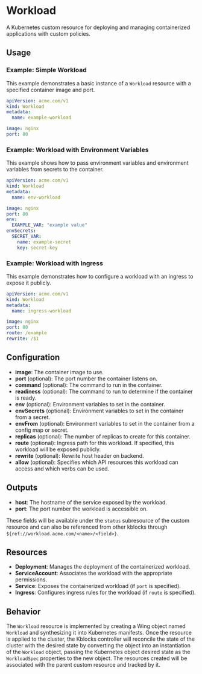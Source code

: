 # Workload

A Kubernetes custom resource for deploying and managing containerized applications with custom policies.

## Usage

### Example: Simple Workload

This example demonstrates a basic instance of a `Workload` resource with a specified container image and port.

```yaml
apiVersion: acme.com/v1
kind: Workload
metadata:
  name: example-workload

image: nginx
port: 80
```

### Example: Workload with Environment Variables

This example shows how to pass environment variables and environment variables from secrets to the container.

```yaml
apiVersion: acme.com/v1
kind: Workload
metadata:
  name: env-workload

image: nginx
port: 80
env:
  EXAMPLE_VAR: "example value"
envSecrets:
  SECRET_VAR:
    name: example-secret
    key: secret-key
```

### Example: Workload with Ingress

This example demonstrates how to configure a workload with an ingress to expose it publicly.

```yaml
apiVersion: acme.com/v1
kind: Workload
metadata:
  name: ingress-workload

image: nginx
port: 80
route: /example
rewrite: /$1
```

## Configuration

- **image**: The container image to use.
- **port** (optional): The port number the container listens on.
- **command** (optional): The command to run in the container.
- **readiness** (optional): The command to run to determine if the container is ready.
- **env** (optional): Environment variables to set in the container.
- **envSecrets** (optional): Environment variables to set in the container from a secret.
- **envFrom** (optional): Environment variables to set in the container from a config map or secret.
- **replicas** (optional): The number of replicas to create for this container.
- **route** (optional): Ingress path for this workload. If specified, this workload will be exposed publicly.
- **rewrite** (optional): Rewrite host header on backend.
- **allow** (optional): Specifies which API resources this workload can access and which verbs can be used.

## Outputs

- **host**: The hostname of the service exposed by the workload.
- **port**: The port number the workload is accessible on.

These fields will be available under the `status` subresource of the custom resource and can also be referenced from other kblocks through `${ref://workload.acme.com/<name>/<field>}`.

## Resources

- **Deployment**: Manages the deployment of the containerized workload.
- **ServiceAccount**: Associates the workload with the appropriate permissions.
- **Service**: Exposes the containerized workload (if `port` is specified).
- **Ingress**: Configures ingress rules for the workload (if `route` is specified).

## Behavior

The `Workload` resource is implemented by creating a Wing object named `Workload` and synthesizing it into Kubernetes manifests. Once the resource is applied to the cluster, the Kblocks controller will reconcile the state of the cluster with the desired state by converting the object into an instantiation of the `Workload` object, passing the Kubernetes object desired state as the `WorkloadSpec` properties to the new object. The resources created will be associated with the parent custom resource and tracked by it.